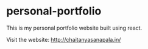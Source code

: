 # personal-portfolio

This is my personal portfolio website built using react.

Visit the website: http://chaitanyasanapala.in/

